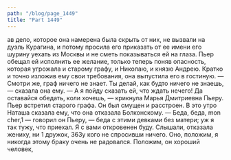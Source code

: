 ```yaml
---
path: "/blog/page_1449"
title: "Part 1449"
---
```


ав дело, которое она намерена была скрыть от них, не вызвали на дуэль Курагина, и потому просила его приказать от ее имени его шурину уехать из Москвы и не сметь показываться ей на глаза. Пьер обещал ей исполнить ее желание, только теперь поняв опасность, которая угрожала и старому графу, и Николаю, и князю Андрею. Кратко и точно изложив ему свои требования, она выпустила его в гостиную.
— Смотри же, граф ничего не знает. Ты делай, как будто ничего не знаешь, — сказала она ему. — А я пойду сказать ей, что ждать нечего! Да оставайся обедать, коли хочешь, — крикнула Марья Дмитриевна Пьеру.
Пьер встретил старого графа. Он был смущен и расстроен. В это утро Наташа сказала ему, что она отказала Болконскому.
— Беда, беда, mon cher,1 — говорил он Пьеру, — беда с этими девками без матери; уж я так тужу, что приехал. Я с вами откровенен буду. Слышали, отказала жениху, ни 1 дружок,
363у кого не спросивши ничего. Оно, положим, я никогда этому браку очень не радовался. Положим, он хороший человек,
